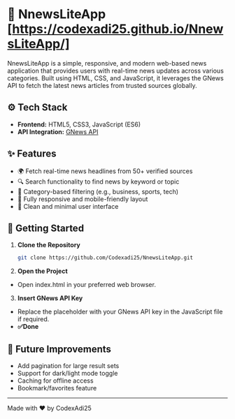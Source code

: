 # 📰 NnewsLiteApp [https://codexadi25.github.io/NnewsLiteApp/]

NnewsLiteApp is a simple, responsive, and modern web-based news application that provides users with real-time news updates across various categories. Built using HTML, CSS, and JavaScript, it leverages the GNews API to fetch the latest news articles from trusted sources globally.

## ⚙️ Tech Stack

- **Frontend:** HTML5, CSS3, JavaScript (ES6)
- **API Integration:** [GNews API](https://gnews.io/)

## ✨ Features

- 🌍 Fetch real-time news headlines from 50+ verified sources
- 🔍 Search functionality to find news by keyword or topic
- 📂 Category-based filtering (e.g., business, sports, tech)
- 📱 Fully responsive and mobile-friendly layout
- 🌙 Clean and minimal user interface

## 🚀 Getting Started

1. **Clone the Repository**
   ```bash
   git clone https://github.com/Codexadi25/NnewsLiteApp.git
2. **Open the Project**
  - Open index.html in your preferred web browser.
3. **Insert GNews API Key**
  - Replace the placeholder with your GNews API key in the JavaScript file if required.
  - **✅Done**
## 📌 Future Improvements
- Add pagination for large result sets
- Support for dark/light mode toggle
- Caching for offline access
- Bookmark/favorites feature
---
Made with ❤️ by CodexAdi25

